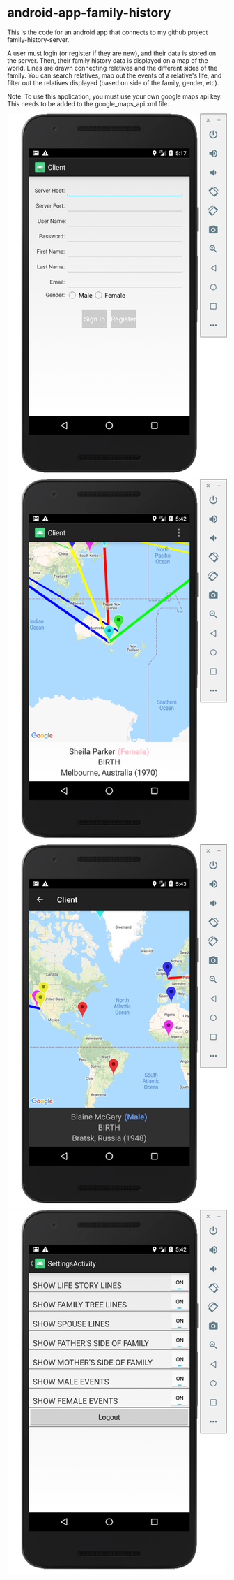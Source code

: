 # android-app-family-history
This is the code for an android app that connects to my github project family-history-server.

A user must login (or register if they are new), and their data is stored on the server. Then, their family history data is displayed on a map of the world. Lines are drawn connecting reletives and the different sides of the family. You can search relatives, map out the events of a relative's life, and filter out the relatives displayed (based on side of the family, gender, etc).

Note: To use this application, you must use your own google maps api key. This needs to be added to the google_maps_api.xml file.

![Screenshot](Login.png)
![Screenshot](Map.png)
![Screenshot](Map2.png)
![Screenshot](Settings.png)